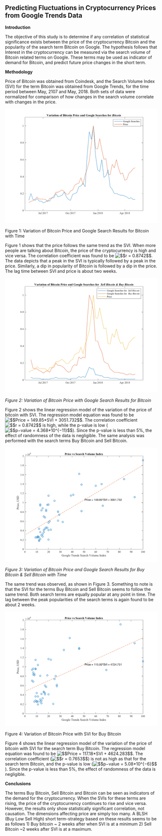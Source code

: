 ## Predicting Fluctuations in Cryptocurrency Prices from Google Trends Data

**Introduction**

The objective of this study is to determine if any correlation of statistical significance exists between the price of the cryptocurrency Bitcoin and the popularity of the search term Bitcoin on Google. The hypothesis follows that Interest in the cryptocurrency can be measured via the search volume of Bitcoin related terms on Google. These terms may be used as indicator of demand for Bitcoin, and predict future price changes in the short term. 

**Methodology**

Price of Bitcoin was obtained from Coindesk, and the Search Volume Index (SVI)  for the term Bitcoin was obtained from Google Trends, for the time period between May, 2107 and May, 2018. Both sets of data were normalized for comparison of how changes in the search volume correlate with changes in the price. 

<img src="https://raw.githubusercontent.com/rdatta31/Cryptocurrency-Google-Trends/master/Images/Price_SVIBitcoin.png" alt="Figure 1">

<p class="text-center"> Figure 1: Variation of Bitcoin Price and Google Search Results for Bitcoin with Time<i> </i></p>

Figure 1 shows that the price follows the same trend as the SVI. When more people are talking about Bitcoin, the price of the cryptocurrency is high and vice versa.  The correlation coefficient was found to be <img src="http://latex.codecogs.com/gif.latex?$$r&space;=&space;0.8742$$" title="$$r = 0.8742$$" />. The data depicts that a peak in the SVI is typically followed by a peak in the price. Similarly, a dip in popularity of Bitcoin is followed by a dip in the price. The lag time between SVI and price is about two weeks. 

![fig2](https://raw.githubusercontent.com/rdatta31/Cryptocurrency-Google-Trends/master/Images/Price_SVIBitcoinSellBuy.png)

<p class="text-center"> <i> Figure 2: Variation of Bitcoin Price with Google Search Results for Bitcoin</i></p>

Figure 2 shows the linear regression model of the variation of the price of bitcoin with SVI. The regression model equation was found to be <img src="http://latex.codecogs.com/gif.latex?$$Price&space;=&space;149.85*SVI&space;&plus;&space;3051.732$$" title="$$Price = 149.85*SVI + 3051.732$$" />. The correlation coefficient <img src="http://latex.codecogs.com/gif.latex?\inline&space;$$r&space;=&space;0.8742$$" title="$$r = 0.8742$$" /> is high, while the p-value is low (<img src="http://latex.codecogs.com/gif.latex?\inline&space;$$p−value&space;=&space;4.368*10^{−11}$$" title="$$p−value = 4.368*10^{−11}$$" />). Since the p-value is less than 5%, the  effect of randomness of the data is negligible.
The same analysis was performed with the search terms Buy Bitcoin and Sell Bitcoin. 

![fig3](https://raw.githubusercontent.com/rdatta31/Cryptocurrency-Google-Trends/master/Images/SVIBitcoinRegression.png)

<p class="text-center"> <i> Figure 3: Variation of Bitcoin Price and Google Search Results for Buy Bitcoin & Sell Bitcoin with Time</i></p>

The same trend was observed, as shown in Figure 3. Something to note is that the SVI for the terms Buy Bitcoin and Sell Bitcoin seems to follow the same trend. Both search terms are equally popular at any point in time. The lag between the peak popularities of the search terms is again found to be about 2 weeks. 

![fig4](https://raw.githubusercontent.com/rdatta31/Cryptocurrency-Google-Trends/master/Images/SVIBitcoinRegression2.png)

<p class="text-center"> Figure 4: Variation of Bitcoin Price with SVI for Buy Bitcoin<i> </i></p>

Figure 4 shows the linear regression model of the variation of the price of bitcoin with SVI for the search term Buy Bitcoin. The regression model equation was found to be <img src="http://latex.codecogs.com/gif.latex?\inline&space;$$Price&space;=&space;117.18*SVI&space;&plus;&space;4624.283$$" title="$$Price = 117.18*SVI + 4624.283$$" />. The correlation coefficient (<img src="http://latex.codecogs.com/gif.latex?\inline&space;$$r&space;=&space;0.7653$$" title="$$r = 0.7653$$" />) is not as high as that for the search term Bitcoin, and the p-value is low (<img src="http://latex.codecogs.com/gif.latex?\inline&space;$$p−value&space;=&space;5.08*10^{−6}$$" title="$$p−value = 5.08*10^{−6}$$" />). Since the p-value is less than 5%, the  effect of randomness of the data is negligible.

**Conclusions**

The terms Buy Bitcoin, Sell Bitcoin and Bitcoin can be seen as indicators of the demand for the cryptocurrency. When the SVIs for these terms are rising, the price of the cryptocurrency continues to rise and vice versa. However, the results only show statistically significant correlation, not causation. The dimensions affecting price are simply too many.  A BLSH (Buy Low Sell High) short term-strategy based on these results seems to be as follows 1) Buy bitcoin ~ 2 weeks after when SVI is at a minimum 2) Sell Bitcoin ~2 weeks after SVI is at a maximum.

